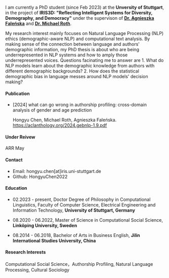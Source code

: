 I am currently a PhD student (since Feb 2023) at the **Unversity of Stuttgart**, in the project of **IRIS3D: "Reflecting Intelligent Systems for Diversity, Demography, and Democracy"** under the supervison of [**Dr. Agnieszka Faleńska**](https://www.ims.uni-stuttgart.de/institut/team/Falenska/) and [**Dr. Michael Roth**](https://www.ims.uni-stuttgart.de/en/institute/team/Roth-00006/). 

My research interest mainly focuses on Natural Language Processing (NLP) ethics (demographic-aware NLP) and computational text analysis. By making sense of the connection between language and authors' demographic information, my PhD thesis is about who are being underrepresented in NLP systems and how to amply those underrepresented voices. Questions facinating me to answer are 1. What do NLP models learn about the demographic knowledge from authors with different demographic backgrounds? 2. How does the statistical demographic bias in language messes around NLP models' decision making?

#### Publication

- [2024] what can go wrong in authorship profiling: cross-domain analysis of gender and age prediction 
  
  Hongyu Chen, Michael Roth, Agnieszka Faleńska. https://aclanthology.org/2024.gebnlp-1.9.pdf


#### Under Reivew
 ARR May



#### Contact
- Email: hongyu.chen[at]iris.uni-stuttgart.de
- Github: HongyuChen2022



#### Education
- 02.2023 - present, Doctor Degree of Philosophy in Computational Linguistics, Faculty of Computer Science, Electrical Engineering and Information Technology, **University of Stuttgart, Germany**

- 08.2020 - 06.2022, Master of Science in Computational Social Science, **Linköping University, Sweden**

- 08.2014 - 06.2018, Bachelor of Arts in Business English, **Jilin International Studies University, China**

#### Research Interests
Computational Social Science，Authorship Profiling, Natural Language Processing, Cultural Sociology

